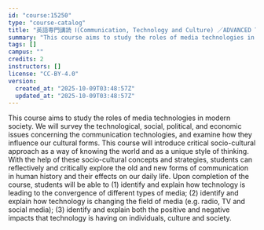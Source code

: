 ```yaml
---
id: "course:15250"
type: "course-catalog"
title: "英語専門講読 Ⅰ(Communication, Technology and Culture) ／ADVANCED THEMATIC READING Ⅰ"
summary: "This course aims to study the roles of media technologies in modern society. We will survey the technological, social, p…"
tags: []
campus: ""
credits: 2
instructors: []
license: "CC-BY-4.0"
version:
  created_at: "2025-10-09T03:48:57Z"
  updated_at: "2025-10-09T03:48:57Z"
---
```

This course aims to study the roles of media technologies in modern society. We will survey the technological, social, political, and economic issues concerning the communication technologies, and examine how they influence our cultural forms. This course will introduce critical socio-cultural approach as a way of knowing the world and as a unique style of thinking. With the help of these socio-cultural concepts and strategies, students can reflectively and critically explore the old and new forms of communication in human history and their effects on our daily life. Upon completion of the course, students will be able to (1) identify and explain how technology is leading to the convergence of different types of media; (2) identify and explain how technology is changing the field of media (e.g. radio, TV and social media); (3) identify and explain both the positive and negative impacts that technology is having on individuals, culture and society.
